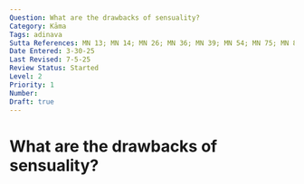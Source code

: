 ```yaml
---
Question: What are the drawbacks of sensuality?
Category: Kāma
Tags: adinava
Sutta References: MN 13; MN 14; MN 26; MN 36; MN 39; MN 54; MN 75; MN 82; MN 87; MN 101; SN 8.2; AN 10.46; UD 44
Date Entered: 3-30-25
Last Revised: 7-5-25
Review Status: Started
Level: 2
Priority: 1
Number: 
Draft: true
---
```


# What are the drawbacks of sensuality?
<!--
## Introduction

There are at least five distinct, though related, families of drawbacks of sensuality:
1. Mental drawbacks (i.e., sensuality causes suffering)
2. Obstructive drawbacks (i.e., sensuality is an obstruction to the development of the path and superior pleasures)
3. Ethical drawbacks (i.e., sensuality impairs the faculty of judgement, which results in unethical behavior)
4. Aesthetic drawbacks (i.e., most sensual pleasures have gross aspects)
5. Practical drawbacks (i.e., sensuality involves time and sensual pleasures cost money which are better spent elsewhere)

Let us examine each family and its constituents in turn.

## 1. Mental Drawbacks

The foremost drawback of sensuality is that it causes suffering to those afflicted by it. This drawback can be divided into three distinct, though related, drawbacks: (1.1) the inevitable suffering that results when sensual craving is frustrated; (1.2) the suffering inherent in the experience of sensual craving; (1.3) the unsatisfactoriness of sensual pleasures.

Let us examine each in turn.

<i>1\.1  The suffering of frustrated sensual craving</i>

The first mental drawback of sensuality is the suffering of frustrated sensual craving. Inevitably, for those afflicted by sensual craving, suffering, in various different forms—e.g., dissatisfaction, sorrow, grief, anger, anxiety—will arise when their sensual craving is frustrated, that is, for whatever reason, not satisfied. This commonly occurs when one's access to the objects of their sensual craving is frustrated; for instance, when one loses a loved one to death, or one's most precious possessions are stolen or destroyed, or they eat food that disagrees with them, or, inevitably, one must face death, and thus separation from all that is beloved to them. For, in SN 22.2, it is said:

>"There are, friends, wise khattiyas, wise brahmins, wise househoulders, and wise ascetics who question a bhikkhu when he has gone abroad—for wise people, friends, are inquisitive: 'What does your teacher say, what does he teach?' Being asked thus, friends, you should answer: 'Our teacher, friends, teaches the removal of desire and lust.'\
"When you have answered thus, friends, there may be wise khattiyas ... wise ascetics who will question you further—for wise people, friends, are inquisitive: 'In regard to what does your teacher teach the removal of desire and lust?' Being asked thus, friends, you should answer: 'Our teacher, friends, teaches the removal of desire and lust for form, the removal of desire and lust for feeling ... perception ... volitional formations ... consciousness.'\
"When you have answered thus, friends, there may be wise khattiyas, wise ascetics who will question you further—for wise people, friends, are inquisitve: 'Having seen what danger does your teacher teach the removal of desire and lust for form, the removal of desire and lust for feeling ... perception ... volitional formations ... consciousness?' Being asked thus, friends, you should answer thus: 'If, friends, one is not devoid of lust, desire, affection, thirst, passion, and craving in regard to form, then with the change and alteration of form there arise in one sorrow, lamentation, pain, displeasure, and despair. If, friends, one is not devoid of lust, desire, affection, thirst, passion, and craving in regard to feeling ... perception ... volitional formations ... consciousness, then with the change and alteration of consciousness there arise in one sorrow, lamentation, pain, displeasure, and despair. Having seen this danger, our teacher teaches the removal of desire and lust for form, the removal of desire and lust for feeling ... perception ... volitional formations ... consciousness.'

However, on the other hand, for those unafflicted by sensual craving, suffering, to that extent, will not arise. For, the same discourse continues:

>If one is devoid of lust, desire, affection, thirst, passion, and craving in regarding to feeling ... perception ... volitional formations ... consciousness, then with the change and alteration of consciousness sorrow, lamentation, pain, displeasure, and despair do not arise in one. Having seen this benefit, our teacher teaches the removal of desire and lust for form, the removal of desire and lust for feeling ... perception ... volitional formations ... consciousness.' (SN 22.??) *citation*
*more suttas which discuss this such as MN 87*

Thus, the first mental drawback of sensual craving is the suffering of frustrated sensual craving.

### 1.2 The suffering inherent in the experience of sensual craving

The second mental drawback of sensuality is the suffering inherent in the experience of sensual craving. According to the Canon, sensual craving is a disease of the mind as leprosy is a disease to the body. Namely, sensual craving overwhelms the mind with dissatisfaction, and consequently various secondary forms of suffering—e.g.,sorrow, grief, anger, anxiety—that then must be appeased, though not uprooted, through indulgence in the objects the sensual craving directs, as if through coercion, the mind towards. Appeasing this sensual craving by indulging it results in a measure of gratification (largely just relief from the craving itself), though sensual craving remains fundamentally suffering, a disease of mind. Moreover, it is often this appeasement that that excacerbates the sensual craving itself, nor can it actually uproot or eliminate the craving. For, in MN 75 it is said:

>"Suppose, Māgandiya, there was a leper with sores and blisters on his limbs, being devoured by worms, scratching the scabs off the openings of his wounds with his nails, cauterising his body over a burning charcoal pit. Then his friends and companions, his kinsmen and relatives, brought a physician to treat him. The physician would make medicine for him, and by means of that medicine the man would be cured of his leprosy and would become well and happy, independent, master of himself, able to go where he likes. Then two strong men would seize him by both arms and drag him towards a burning charcoal pit. What do you think, Māgandiya? Would that man twist his body this way and that?"
>
>"Yes, Master Gotama. Why is that? Because that fire is indeed painful to touch, hot, and scorching."
"What do you think, Māgandiya? Is it only now that that fire is painful to touch, hot, and scorching, or previously too was that fire painful to touch, hot, and scorching?"
>
>"Master Gotama, that fire is now painful to touch, hot, and scorching, and previously too that fire was painful to touch, hot, and scorching. For when that man was a leper with sores and blisters on his limbs, being devoured by worms, scratching
the scabs off the openings of his wounds with his nails, his faculties were impaired; thus, though the fire was actually painful to touch, he acquired a mistaken perception
of it as pleasant."
>
>"So too, Māgandiya, in the past sensual pleasures were painful to touch, hot, and scorching; in the future sensual pleasures will be painful to touch, hot, and scorching; and now at present sensual pleasures are painful to touch, hot, and
scorching. But these beings who are not free from lust for sensual pleasures, who are devoured by craving for sensual pleasures, who burn with fever for sensual pleasures, have faculties that are impaired; thus, though sensual pleasures are actually painful to touch, they acquire a mistaken perception of them as pleasant." 
>
>"Suppose, Māgandiya, there was a leper with sores and blisters on his limbs, being devoured by worms, scratching the scabs off the openings of his wounds with his nails, cauterising his body over a burning charcoal pit; the more he scratches the scabs and cauterises his body, the fouler, more evil-smelling and more infected the openings of his wounds would become, yet he would find a certain measure of satisfaction and enjoyment in scratching the openings of his wounds. So too, Māgandiya, beings who are not free from lust for sensual pleasures, who are devoured by craving for sensual pleasures, who burn with fever for sensual pleasures, still indulge in sensual pleasures; the more such beings indulge in sensual pleasures, the more their craving for sensual pleasures increases and the more they are burned by their fever for sensual pleasures, yet they find a certain measure of satisfaction and enjoyment in dependence on the five cords of sensual pleasure." *Let it be noted here that I should hope to proceed with more questions and back and forth on this particular issue.*

This example in particular illustrates the Buddha's mastery of the use of simile.

Thus, the second mental drawback of sensual craving is the suffering inherent in the experience of sensual craving.

<i>1.3 The unsatisfactoriness of sensual pleasures</i>
 
 The third mental drawback of sensual craving is the unsatisfactoriness of sensual pleasures. Despite their often irresistible seductive charm, sensual pleasures afford a trifling and ephemeral gratification that doesn't ultimately satisfy. *AN 10.46*

 Note about Thomas Aquinas on sensual pleasures being cloying, whereas other pleasures are not.

## 2. Obstructive drawbacks


## 3. Ethical drawbacks


## 4. Aesthetic drawbacks


## 5. Practical drawbacks

## Bibliography

## Further Reading

1. Bhikkhu, Y. (n.d.). Monk Radio: Sports, Sex, Food, and Sleep. YouTube. https://youtu.be/Y5_57craCak?feature=shared 

2. Hermitage, H. (n.d.). NO ONE WANTS SENSUALITY - by Ajahn Nyanamoli Thero, Hillside Hermitage, Sri lanka. YouTube. https://www.youtube.com/watch?v=Y5_57craCak 

<!-- 

Notes:

I am uncertain whether or not to discuss sensuality, or sensual craving, and if there is even any meaningful distinction.

Thought: sensual happiness is mediated; an unmediated happiness is more desirable
 -->